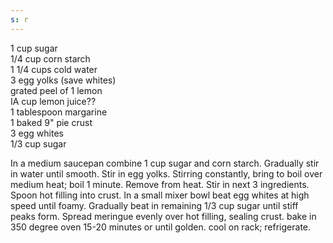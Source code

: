 ```yaml
---
s: r
---
```


1 cup sugar  
1/4 cup corn starch  
1 1/4 cups cold water  
3 egg yolks (save whites)  
grated peel of 1 lemon  
IA cup lemon juice??  
1 tablespoon margarine  
1 baked 9" pie crust  
3 egg whites  
1/3 cup sugar  

In a medium saucepan combine 1 cup sugar and corn starch. Gradually stir in water until 
smooth. Stir in egg yolks. Stirring constantly, bring to boil over medium heat; boil 1 minute. 
Remove from heat. Stir in next 3 ingredients. Spoon hot filling into crust. In a small mixer bowl 
beat egg whites at high speed until foamy. Gradually beat in remaining 1/3 cup sugar until stiff 
peaks form. Spread meringue evenly over hot filling, sealing crust. bake in 350 degree oven 15-20 
minutes or until golden. cool on rack; refrigerate. 